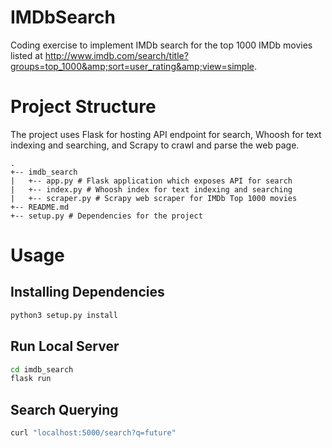# IMDbSearch
Coding exercise to implement IMDb search for the top 1000 IMDb movies listed at http://www.imdb.com/search/title?groups=top_1000&amp;sort=user_rating&amp;view=simple.

# Project Structure
The project uses Flask for hosting API endpoint for search, Whoosh for text indexing and searching, and Scrapy to crawl and parse the web page.
```
.
+-- imdb_search
|   +-- app.py # Flask application which exposes API for search 
|   +-- index.py # Whoosh index for text indexing and searching
|   +-- scraper.py # Scrapy web scraper for IMDb Top 1000 movies
+-- README.md
+-- setup.py # Dependencies for the project
```
# Usage
## Installing Dependencies
```bash
python3 setup.py install
```
## Run Local Server
```bash
cd imdb_search
flask run
```

## Search Querying
```bash
curl "localhost:5000/search?q=future"
```